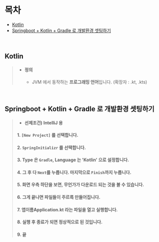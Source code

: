 # 목차
- [Kotlin](#kotlin)
- [Springboot + Kotlin + Gradle 로 개발환경 셋팅하기](#springboot--kotlin--gradle-로-개발환경-셋팅하기)

<br>

## Kotlin
> - #### 정의
>   - JVM 에서 동작하는 **프로그래밍 언어**입니다. (확장자 : .kt, .kts)

<br>

## Springboot + Kotlin + Gradle 로 개발환경 셋팅하기
> - #### 선제조건) IntelliJ 용
> #### 1. `[New Project]` 를 선택합니다.
> #### 2. `SpringInitializr` 를 선택합니다.
> #### 3. Type 은 `Gradle`, Language 는 'Kotlin' 으로 설정합니다.
> #### 4. 그 후 다 `Next`를 누릅니다. 마지막으로 `Finish`까지 누릅니다.
> #### 5. 화면 우측 하단을 보면, 무언가가 다운로드 되는 것을 볼 수 있습니다.
> #### 6. 그게 끝나면 파일들이 주르륵 만들어집니다.
> #### 7. 앱이름Application.kt 라는 파일을 열고 실행합니다.
> #### 8. 실행 후 종료가 되면 정상적으로 된 것입니다.
> #### 9. 끝
